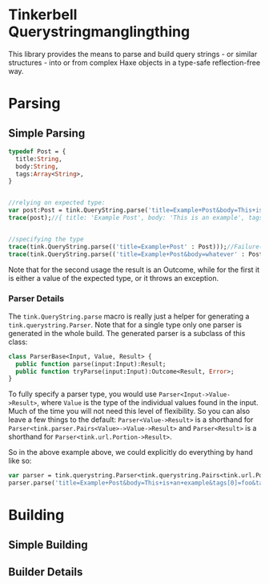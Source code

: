 # Tinkerbell Querystringmanglingthing

This library provides the means to parse and build query strings - or similar structures - into or from complex Haxe objects in a type-safe reflection-free way.

# Parsing

## Simple Parsing

```haxe
typedef Post = {
  title:String, 
  body:String,
  tags:Array<String>,
}


//relying on expected type:
var post:Post = tink.QueryString.parse('title=Example+Post&body=This+is+an+example&tags[0]=foo&tags[1]=bar');
trace(post);//{ title: 'Example Post', body: 'This is an example', tags: ['foo', 'bar'] }


//specifying the type
trace(tink.QueryString.parse(('title=Example+Post' : Post)));//Failure("Error#422: missing field body")
trace(tink.QueryString.parse(('title=Example+Post&body=whatever' : Post)));//Success({ title: 'Example Post', body: 'whatever', tags: [] })
```

Note that for the second usage the result is an Outcome, while for the first it is either a value of the expected type, or it throws an exception.

### Parser Details

The `tink.QueryString.parse` macro is really just a helper for generating a `tink.querystring.Parser`. Note that for a single type only one parser is generated in the whole build. The generated parser is a subclass of this class:
  
```haxe
class ParserBase<Input, Value, Result> {
  public function parse(input:Input):Result;  
  public function tryParse(input:Input):Outcome<Result, Error>;
}
```

To fully specify a parser type, you would use `Parser<Input->Value->Result>`, where `Value` is the type of the individual values found in the input. Much of the time you will not need this level of flexibility. So you can also leave a few things to the default: `Parser<Value->Result>` is a shorthand for `Parser<tink.parser.Pairs<Value>->Value->Result>` and `Parser<Result>` is a shorthand for `Parser<tink.url.Portion->Result>`. 

So in the above example above, we could explicitly do everything by hand like so:
  
```haxe
var parser = tink.querystring.Parser<tink.querystring.Pairs<tink.url.Portion>->Portion->Post>();
parser.parse('title=Example+Post&body=This+is+an+example&tags[0]=foo&tags[1]=bar');
```

# Building

## Simple Building



## Builder Details